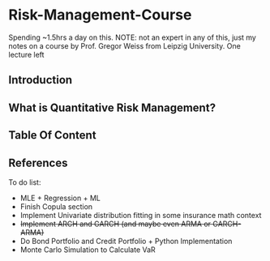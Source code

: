 # Risk-Management-Course
Spending ~1.5hrs a day on this. NOTE: not an expert in any of this, just my notes on a course by Prof. Gregor Weiss from Leipzig University. One lecture left

## Introduction

## What is Quantitative Risk Management?

## Table Of Content

## References

To do list:
 
 - MLE + Regression + ML
 - Finish Copula section
 - Implement Univariate distribution fitting in some insurance math context
 - ~~Implement ARCH and GARCH (and maybe even ARMA or GARCH-ARMA)~~ 
 - Do Bond Portfolio and Credit Portfolio + Python Implementation
 - Monte Carlo Simulation to Calculate VaR
